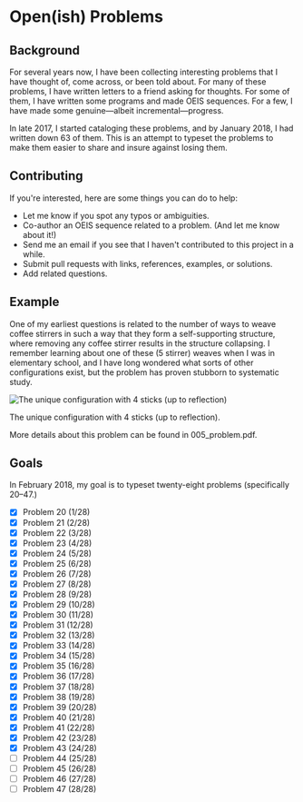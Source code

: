# Open(ish) Problems
## Background
  For several years now, I have been collecting interesting problems that I have thought of, come across, or been told about.
  For many of these problems, I have written letters to a friend asking for thoughts.
  For some of them, I have written some programs and made OEIS sequences.
  For a few, I have made some genuine—albeit incremental—progress.

  In late 2017, I started cataloging these problems, and by January 2018, I had written down 63 of them.
  This is an attempt to typeset the problems to make them easier to share and insure against losing them.

## Contributing
  If you're interested, here are some things you can do to help:
  * Let me know if you spot any typos or ambiguities.
  * Co-author an OEIS sequence related to a problem. (And let me know about it!)
  * Send me an email if you see that I haven't contributed to this project in a while.
  * Submit pull requests with links, references, examples, or solutions.
  * Add related questions.

## Example
  One of my earliest questions is related to the number of ways to weave coffee stirrers
  in such a way that they form a self-supporting structure,
  where removing any coffee stirrer results in the structure collapsing.
  I remember learning about one of these (5 stirrer) weaves when I was in elementary school,
  and I have long wondered what sorts of other configurations exist,
  but the problem has proven stubborn to systematic study.

  ![The unique configuration with 4 sticks (up to reflection)](https://imgur.com/MgruEht.png)

  The unique configuration with 4 sticks (up to reflection).

  More details about this problem can be found in 005_problem.pdf.

## Goals
  In February 2018, my goal is to typeset twenty-eight problems (specifically 20–47.)

- [x] Problem 20 (1/28)
- [x] Problem 21 (2/28)
- [x] Problem 22 (3/28)
- [x] Problem 23 (4/28)
- [x] Problem 24 (5/28)
- [x] Problem 25 (6/28)
- [x] Problem 26 (7/28)
- [x] Problem 27 (8/28)
- [x] Problem 28 (9/28)
- [x] Problem 29 (10/28)
- [x] Problem 30 (11/28)
- [x] Problem 31 (12/28)
- [x] Problem 32 (13/28)
- [x] Problem 33 (14/28)
- [x] Problem 34 (15/28)
- [x] Problem 35 (16/28)
- [x] Problem 36 (17/28)
- [x] Problem 37 (18/28)
- [x] Problem 38 (19/28)
- [x] Problem 39 (20/28)
- [x] Problem 40 (21/28)
- [x] Problem 41 (22/28)
- [x] Problem 42 (23/28)
- [x] Problem 43 (24/28)
- [ ] Problem 44 (25/28)
- [ ] Problem 45 (26/28)
- [ ] Problem 46 (27/28)
- [ ] Problem 47 (28/28)
